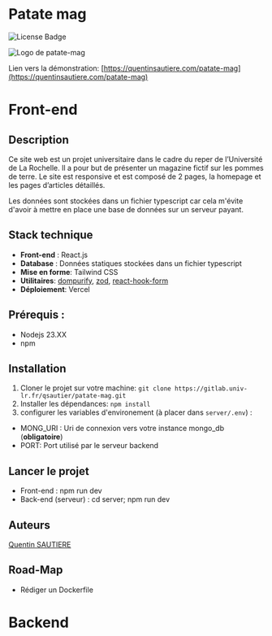 # Patate mag

![License Badge](https://img.shields.io/badge/license-GPL--3.0-green.svg)


![Logo de patate-mag](public/patate.avif)

Lien vers la démonstration: [https://quentinsautiere.com/patate-mag](https://quentinsautiere.com/patate-mag)

# Front-end

## Description

Ce site web est un projet universitaire dans le cadre du reper de l’Université de La Rochelle. Il a pour but de
présenter
un magazine fictif sur les pommes de terre.
Le site est responsive et est composé de 2 pages, la homepage et les pages d’articles détaillés.

Les données sont stockées dans un fichier typescript car cela m'évite d'avoir à mettre en place une base de données sur un serveur payant.

## Stack technique

- **Front-end** : React.js
- **Database** : Données statiques stockées dans un fichier typescript
- **Mise en forme**: Tailwind CSS
- **Utilitaires**: [dompurify](https://www.npmjs.com/package/dompurify), [zod](https://www.npmjs.com/package/zod), [react-hook-form](https://www.npmjs.com/package/react-hook-form)
- **Déploiement**: Vercel

## Prérequis : 
- Nodejs 23.XX
- npm

## Installation

1) Cloner le projet sur votre machine: `git clone https://gitlab.univ-lr.fr/qsautier/patate-mag.git`
2) Installer les dépendances: `npm install`
3) configurer les variables d'environement (à placer dans `server/.env`) :
  - MONG_URI : Uri de connexion vers votre instance mongo_db (**obligatoire**)
  - PORT: Port utilisé par le serveur backend

## Lancer le projet
- Front-end : npm run dev
- Back-end (serveur) : cd server; npm run dev

## Auteurs
[Quentin SAUTIERE](https://gitlab.univ-lr.fr/qsautier)

## Road-Map 
-  Rédiger un Dockerfile

# Backend